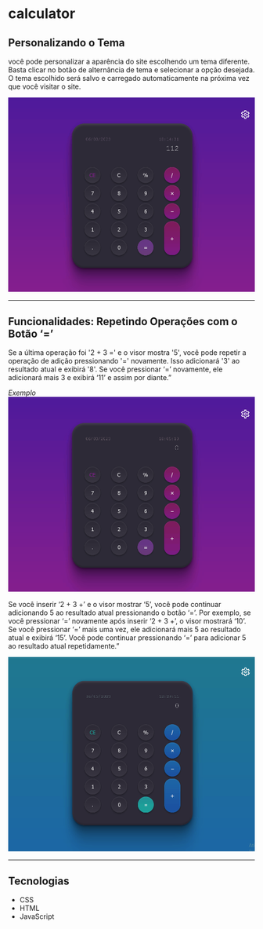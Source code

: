 # calculator
 
## Personalizando o Tema

você pode personalizar a aparência do site escolhendo um tema diferente. Basta clicar no botão de alternância de tema e selecionar a opção desejada. O tema escolhido será salvo e carregado automaticamente na próxima vez que você visitar o site.

![theme](.github/themeColor.gif)



---

## Funcionalidades: Repetindo Operações com o Botão ‘=’


Se a última operação foi '2 + 3 =' e o visor mostra '5', você pode repetir a operação de adição pressionando '=' novamente. Isso adicionará '3' ao resultado atual e exibirá '8'. Se você pressionar ‘=’ novamente, ele adicionará mais 3 e exibirá ‘11’ e assim por diante.” 

*Exemplo* 
![operation](.github/operation.gif)




Se você inserir ‘2 + 3 +’ e o visor mostrar ‘5’, você pode continuar adicionando 5 ao resultado atual pressionando o botão ‘=’. Por exemplo, se você pressionar ‘=’ novamente após inserir ‘2 + 3 +’, o visor mostrará ‘10’. Se você pressionar ‘=’ mais uma vez, ele adicionará mais 5 ao resultado atual e exibirá ‘15’. Você pode continuar pressionando ‘=’ para adicionar 5 ao resultado atual repetidamente.”

![operation](.github/operation-.gif)



---

## Tecnologias

- CSS
- HTML
- JavaScript
